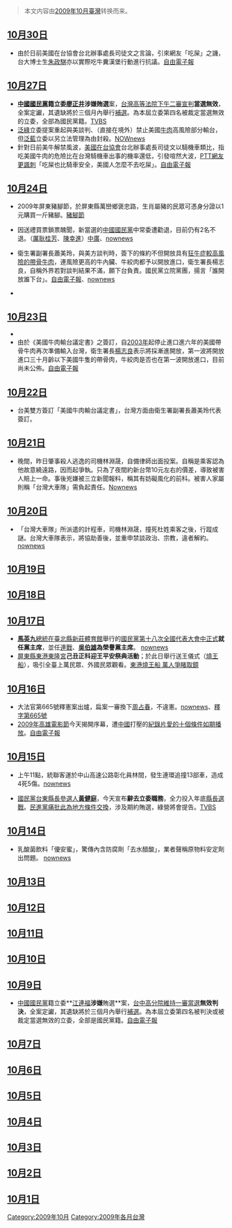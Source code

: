 > 本文内容由[2009年10月臺灣](https://zh.wikipedia.org/wiki/2009年10月臺灣)转换而来。


<noinclude></noinclude>

## [10月30日](../Page/10月30日.md "wikilink")

  - 由於日前美國在台協會台北辦事處長司徒文之言論，引來網友「吃屎」之譏，台大博士生[朱政騏](../Page/朱政騏.md "wikilink")亦以實際吃牛糞漢堡行動進行抗議。[自由電子報](https://web.archive.org/web/20110219183028/http://www.libertytimes.com.tw/2009/new/oct/30/today-life6.htm)

## [10月27日](../Page/10月27日.md "wikilink")

  - **[中國國民黨](../Page/中國國民黨.md "wikilink")**籍立委**[廖正井](../Page/廖正井.md "wikilink")**涉嫌**賄選**案，[台灣高等法院下午二審宣判](https://zh.wikipedia.org/wiki/台灣高等法院 "wikilink")**當選無效**，全案定讞，其遺缺將於三個月內舉行[補選](https://zh.wikipedia.org/wiki/2010年桃園縣第二選區立法委員補選 "wikilink")。為本屆立委第四名被裁定當選無效的立委，全部為國民黨籍。[TVBS](http://www.tvbs.com.tw/NEWS/NEWS_LIST.asp?no=sunkiss20091027153645)
  - [泛綠](../Page/泛綠.md "wikilink")立委提案重起與美談判、（直接在境外）禁止美國[牛肉](../Page/牛肉.md "wikilink")高風險部分輸台，但[泛藍](../Page/泛藍.md "wikilink")立委以另立法管理為由封殺。[NOWnews](http://www.nownews.com/2009/10/27/91-2525237.htm)
  - 針對日前美牛解禁風波，[美國在台協會](../Page/美國在台協會.md "wikilink")台北辦事處長司徒文以騎機車類比，指吃美國牛肉的危險比在台灣騎機車出事的機率還低，引發喧然大波，[PTT網友更諷刺](https://zh.wikipedia.org/wiki/PTT "wikilink")「吃屎也比騎車安全，美國人怎麼不去吃屎」。[自由電子報](https://web.archive.org/web/20100201081739/http://www.libertytimes.com.tw/2009/new/oct/28/today-life1.htm)

## [10月24日](../Page/10月24日.md "wikilink")

  - 2009年屏東豬腳節，於屏東縣萬巒鄉褒忠路，生肖屬豬的民眾可憑身分證以1元購買一斤豬腳。[豬腳節](https://web.archive.org/web/20091021043843/http://www.2009ppkf.com.tw/html/front/bin/home.phtml)

  - 因送禮買票鎖票醜聞，新當選的[中國國民黨](../Page/中國國民黨.md "wikilink")中常委遭勸退，目前仍有2名不退。（[厲耿桂芳](../Page/厲耿桂芳.md "wikilink")、[陳幸進](../Page/陳幸進.md "wikilink")）[中廣](https://archive.is/20121223223420/http://news.rti.org.tw/index_newsContent.aspx?nid=220724)、[nownews](http://www.nownews.com/2009/10/24/301-2524208.htm)

  - 衛生署副署長蕭美玲，與美方談判時，簽下的條約不但開放具有[狂牛症較高風險的帶骨牛肉](https://zh.wikipedia.org/wiki/牛海綿狀腦病 "wikilink")，連風險更高的牛內臟、牛絞肉都予以開放進口，衛生署長楊志良，自稱外界若對談判結果不滿，願下台負責。國民黨立院黨團，揚言「誰開放誰下台」。[自由電子報](https://web.archive.org/web/20091228022617/http://www.libertytimes.com.tw/2009/new/oct/24/today-t1.htm)、[nownews](http://www.nownews.com/2009/10/24/301-2524075.htm)

  -
## [10月23日](../Page/10月23日.md "wikilink")

  -
  - 由於《美國牛肉輸台議定書》之簽訂，自[2003年](../Page/2003年.md "wikilink")起停止進口進六年的美國帶骨牛肉再次準備輸入台灣，衛生署長[楊志良](../Page/楊志良.md "wikilink")表示將採漸進開放，第一波將開放進口三十月齡以下美國牛隻的帶骨肉，牛絞肉是否也在第一波開放進口，目前尚未公佈。[自由電子報](https://web.archive.org/web/20110110030859/http://www.libertytimes.com.tw/2009/new/oct/23/today-life8.htm)

## [10月22日](../Page/10月22日.md "wikilink")

  - 台美雙方簽訂「美國牛肉輸台議定書」，台灣方面由衛生署副署長蕭美玲代表簽訂。

## [10月21日](../Page/10月21日.md "wikilink")

  - 晚間，昨日肇事殺人逃逸的司機林淵晟，自備律師出面投案。自稱是乘客認為他故意繞遠路，因而起爭執。只為了夜間約新台幣10元左右的價差，導致被害人賠上一命。事後兇嫌被三立新聞報料，稱其有妨礙風化的前科。被害人家屬則稱「台灣大車隊」需負起責任。[Nownews](http://www.nownews.com/2011/07/07/11490-2725931.htm)

## [10月20日](../Page/10月20日.md "wikilink")

  - 「台灣大車隊」所派遣的計程車，司機林淵晟，撞死杜姓乘客之後，行蹤成謎。台灣大車隊表示，將協助善後，並重申禁談政治、宗教，違者解約。[nownews](http://www.nownews.com/2009/10/21/138-2522481.htm)

## [10月19日](../Page/10月19日.md "wikilink")

## [10月18日](../Page/10月18日.md "wikilink")

## [10月17日](../Page/10月17日.md "wikilink")

  - **[馬英九](../Page/馬英九.md "wikilink")**[總統在](../Page/中華民國.md "wikilink")[臺北縣](https://zh.wikipedia.org/wiki/新北市 "wikilink")[新莊體育館](../Page/新莊體育館.md "wikilink")舉行的[國民黨](../Page/中國國民黨.md "wikilink")[第十八次全國代表大會中正式](https://zh.wikipedia.org/wiki/中國國民黨第十八次全國代表大會 "wikilink")**就任黨主席**，並任[連戰](../Page/連戰.md "wikilink")、**[吳伯雄](../Page/吳伯雄.md "wikilink")**為**榮譽黨主席**。 [nownews](http://www.nownews.com/2009/10/18/10844-2520968.htm)
  - [屏東縣](../Page/屏東縣.md "wikilink")[東港東隆宮](../Page/東港東隆宮.md "wikilink")**己丑正科迎王平安祭典活動**；於此日舉行送王儀式（[燒王船](https://zh.wikipedia.org/wiki/燒王船 "wikilink")），吸引全臺上萬民眾、外國民眾觀看。[東港燒王船 萬人爭睹取鏡](http://tw.news.yahoo.com/article/url/d/a/091017/69/1t69o.html)

## [10月16日](../Page/10月16日.md "wikilink")

  - 大法官第665號釋憲案出爐，扁案一審換下[周占春](../Page/周占春.md "wikilink")，不違憲。[nownews](http://www.nownews.com/2009/10/16/91-2520336.htm)、[釋字第665號](http://www.judicial.gov.tw/CONSTITUTIONALCOURT/p03_01.asp?expno=665)
  - [2009年](../Page/2009年.md "wikilink")[高雄電影節](../Page/高雄電影節.md "wikilink")今天揭開序幕，遭[中國](../Page/中國.md "wikilink")打壓的[紀錄片](../Page/紀錄片.md "wikilink")[愛的十個條件如期播放](https://zh.wikipedia.org/wiki/愛的十個條件 "wikilink")。[自由電子報](https://web.archive.org/web/20091020163338/http://www.libertytimes.com.tw/2009/new/oct/17/today-fo6.htm)

## [10月15日](../Page/10月15日.md "wikilink")

  - 上午11點，統聯客運於中山高速公路彰化員林間，發生連環追撞13部車，造成4死5傷。[nownews](http://www.nownews.com/2009/10/15/138-2519948.htm)

<!-- end list -->

  - [國民黨](https://zh.wikipedia.org/wiki/國民黨 "wikilink")[台東縣長參選人](https://zh.wikipedia.org/wiki/台東縣 "wikilink")**[黃健庭](../Page/黃健庭.md "wikilink")**，今天宣布**辭去立委職務**，全力投入年底[縣長選戰](https://zh.wikipedia.org/wiki/2009年中華民國地方公職人員選舉 "wikilink")。[民進黨痛批此為地方條件交換](https://zh.wikipedia.org/wiki/民進黨 "wikilink")，涉及期約賄選，綠營將會提告。[TVBS](http://www.tvbs.com.tw/news/news_list.asp?no=aj100920091015185336)

## [10月14日](../Page/10月14日.md "wikilink")

  - 乳酸菌飲料「優安蜜」，驚傳內含防腐劑「去水醋酸」，業者聲稱原物料安定劑出問題。 [nownews](http://www.nownews.com/2009/10/14/327-2519291.htm)

## [10月13日](../Page/10月13日.md "wikilink")

## [10月12日](../Page/10月12日.md "wikilink")

## [10月11日](../Page/10月11日.md "wikilink")

## [10月10日](../Page/10月10日.md "wikilink")

## [10月9日](../Page/10月9日.md "wikilink")

  - [中國國民黨](../Page/中國國民黨.md "wikilink")籍立委**[江連福](../Page/江連福.md "wikilink")**涉嫌**賄選**案，[台中高分院維持一審當選](https://zh.wikipedia.org/wiki/台中高分院 "wikilink")**無效判決**，全案定讞，其遺缺將於三個月內舉行[補選](https://zh.wikipedia.org/wiki/2009年臺中縣第三選區立法委員補選 "wikilink")。為本屆立委第四名被判決或被裁定當選無效的立委，全部是國民黨籍。[自由電子報](https://web.archive.org/web/20091012031227/http://www.libertytimes.com.tw/2009/new/oct/10/today-t1.htm)

## [10月7日](../Page/10月7日.md "wikilink")

## [10月6日](../Page/10月6日.md "wikilink")

## [10月5日](../Page/10月5日.md "wikilink")

## [10月4日](../Page/10月4日.md "wikilink")

## [10月3日](../Page/10月3日.md "wikilink")

## [10月2日](../Page/10月2日.md "wikilink")

## [10月1日](../Page/10月1日.md "wikilink")

<noinclude> </noinclude>

[Category:2009年10月](https://zh.wikipedia.org/wiki/Category:2009年10月 "wikilink") [Category:2009年各月台灣](https://zh.wikipedia.org/wiki/Category:2009年各月台灣 "wikilink")